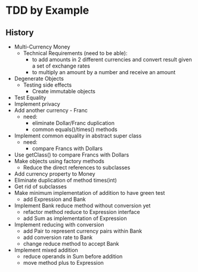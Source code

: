 TDD by Example
==============

History
-------
* Multi-Currency Money
    * Technical Requirements (need to be able):
        * to add amounts in 2 different currencies and convert result given a set of exchange rates
        * to multiply an amount by a number and receive an amount
* Degenerate Objects
    * Testing side effects
        * Create immutable objects
* Test Equality
* Implement privacy
* Add another currency - Franc
    * need: 
        * eliminate Dollar/Franc duplication
        * common equals()/times() methods
* Implement common equality in abstract super class
    * need:
        * compare Francs with Dollars
* Use getClass() to compare Francs with Dollars
* Make objects using factory methods
    * Reduce the direct references to subclasses
* Add currency property to Money
* Eliminate duplication of method times(int)
* Get rid of subclasses
* Make minimum implementation of addition to have green test
    * add Expression and Bank
* Implement Bank reduce method without conversion yet
    * refactor method reduce to Expression interface
    * add Sum as implementation of Expression
* Implement reducing with conversion
    * add Pair to represent currency pairs within Bank
    * add conversion rate to Bank
    * change reduce method to accept Bank
* Implement mixed addition
    * reduce operands in Sum before addition
    * move method plus to Expression
